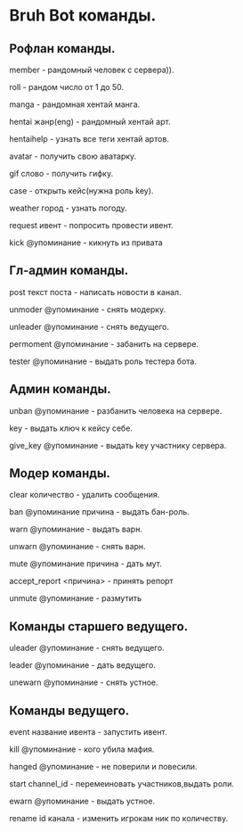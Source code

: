 <h1>Bruh Bot команды.</h1>

<h2>Рофлан команды.</h2>
<p>member - рандомный человек с сервера)).</p>
<p>roll - рандом число от 1 до 50.</p>
<p>manga - рандомная хентай манга.</p>
<p>hentai жанр(eng) - рандомный хентай арт.</p>
<p>hentaihelp - узнать все теги хентай артов.</p>
<p>avatar - получить свою аватарку.</p>
<p>gif слово - получить гифку.</p>
<p>case - открыть кейс(нужна роль key).</p>
<p>weather город - узнать погоду.</p>
<p>request ивент - попросить провести ивент.</p>
<p>kick @упоминание - кикнуть из привата</p>

<h2>Гл-админ команды.</h2>
<p>post текст поста - написать новости в канал.</p>
<p>unmoder @упоминание - снять модерку.</p>
<p>unleader @упоминание - снять ведущего.</p>
<p>permoment @упоминание - забанить на сервере.</p>
<p>tester @упоминание - выдать роль тестера бота.</p>

<h2>Админ команды.</h2>
<p>unban @упоминание - разбанить человека на сервере.</p>
<p>key - выдать ключ к кейсу себе.</p>
<p>give_key @упоминание - выдать key участнику сервера.</p>

<h2>Модер команды.</h2>
<p>clear количество - удалить сообщения.</p>
<p>ban @упоминание причина - выдать бан-роль.</p>
<p>warn @упоминание - выдать варн.</p>
<p>unwarn @упоминание - снять варн.</p>
<p>mute @упоминание причина - дать мут.</p>
<p>accept_report <причина> - принять репорт</p>
<p>unmute @упоминание - размутить</p>

<h2>Команды старшего ведущего.</h2>
<p>uleader @упоминание - снять ведущего.</p>
<p>leader @упоминание - дать ведущего.</p>
<p>unewarn @упоминание - снять устное.</p>

<h2>Команды ведущего.</h2>
<p>event название ивента - запустить ивент.</p>
<p>kill @упоминание - кого убила мафия.</p>
<p>hanged @упоминание - не поверили и повесили.</p>
<p>start channel_id - перемеиновать участников,выдать роли.</p>
<p>ewarn @упоминание - выдать устное.</p>
<p>rename id канала - изменить игрокам ник по количеству.</p>



